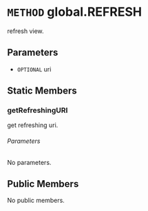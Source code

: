# `METHOD` global.REFRESH
refresh view.

## Parameters
* `OPTIONAL` uri 

## Static Members

### getRefreshingURI
get refreshing uri.
###### Parameters
No parameters.

## Public Members
No public members.
